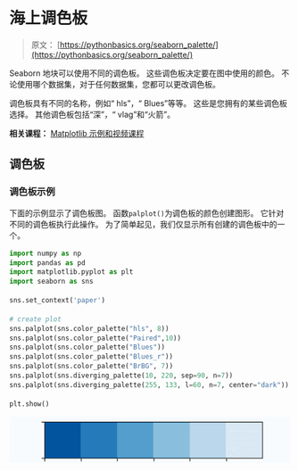 # 海上调色板

> 原文： [https://pythonbasics.org/seaborn_palette/](https://pythonbasics.org/seaborn_palette/)

Seaborn 地块可以使用不同的调色板。 这些调色板决定要在图中使用的颜色。 不论使用哪个数据集，对于任何数据集，您都可以更改调色板。

调色板具有不同的名称，例如“ hls”，“ Blues”等等。 这些是您拥有的某些调色板选择。 其他调色板包括“深”，“ vlag”和“火箭”。

**相关课程：** [Matplotlib 示例和视频课程](https://gum.co/mpdp)

## 调色板

### 调色板示例

下面的示例显示了调色板图。 函数`palplot()`为调色板的颜色创建图形。 它针对不同的调色板执行此操作。 为了简单起见，我们仅显示所有创建的调色板中的一个。

```py
import numpy as np
import pandas as pd
import matplotlib.pyplot as plt
import seaborn as sns

sns.set_context('paper')

# create plot
sns.palplot(sns.color_palette("hls", 8))
sns.palplot(sns.color_palette("Paired",10))
sns.palplot(sns.color_palette("Blues"))
sns.palplot(sns.color_palette("Blues_r"))
sns.palplot(sns.color_palette("BrBG", 7))
sns.palplot(sns.diverging_palette(10, 220, sep=90, n=7))
sns.palplot(sns.diverging_palette(255, 133, l=60, n=7, center="dark"))

plt.show()

```

![palette](img/e5ee18911b65ea9d00f3340672ad956c.jpg)